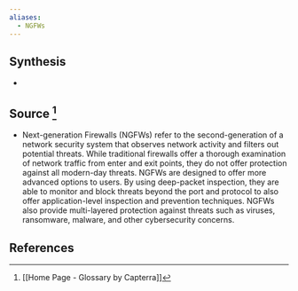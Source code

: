 ```yaml
---
aliases:
  - NGFWs
---
```

## Synthesis
- 
## Source [^1]
- Next-generation Firewalls (NGFWs) refer to the second-generation of a network security system that observes network activity and filters out potential threats. While traditional firewalls offer a thorough examination of network traffic from enter and exit points, they do not offer protection against all modern-day threats. NGFWs are designed to offer more advanced options to users. By using deep-packet inspection, they are able to monitor and block threats beyond the port and protocol to also offer application-level inspection and prevention techniques. NGFWs also provide multi-layered protection against threats such as viruses, ransomware, malware, and other cybersecurity concerns.
## References

[^1]: [[Home Page - Glossary by Capterra]]